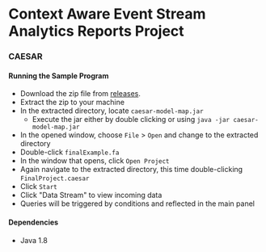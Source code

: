 # Context Aware Event Stream Analytics Reports Project
### CAESAR

#### Running the Sample Program

- Download the zip file from [releases](https://github.com/jamesmowens/hit-automaton/releases).
- Extract the zip to your machine
- In the extracted directory, locate `caesar-model-map.jar`
  - Execute the jar either by double clicking or using ``` java -jar caesar-model-map.jar ```
- In the opened window, choose `File` > `Open` and change to the extracted directory
- Double-click `finalExample.fa`
- In the window that opens, click `Open Project`
- Again navigate to the extracted directory, this time double-clicking `FinalProject.caesar`
- Click `Start`
- Click "Data Stream" to view incoming data
- Queries will be triggered by conditions and reflected in the main panel

#### Dependencies

- Java 1.8
